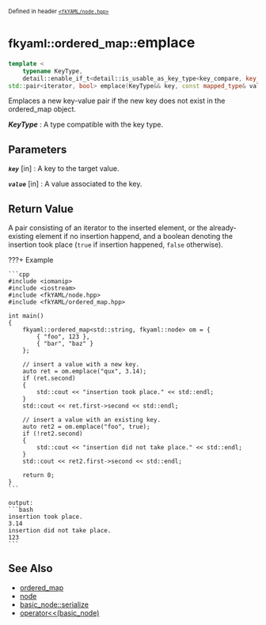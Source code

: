 <small>Defined in header [`<fkYAML/node.hpp>`](https://github.com/fktn-k/fkYAML/blob/develop/include/fkYAML/ordered_map.hpp)</small>

# <small>fkyaml::ordered_map::</small>emplace

```cpp
template <
    typename KeyType,
    detail::enable_if_t<detail::is_usable_as_key_type<key_compare, key_type, KeyType>::value, int> = 0>
std::pair<iterator, bool> emplace(KeyType&& key, const mapped_type& value) noexcept;
```

Emplaces a new key-value pair if the new key does not exist in the ordered_map object.

***KeyType***
:   A type compatible with the key type.

## **Parameters**

***`key`*** [in]
:   A key to the target value.

***`value`*** [in]
:   A value associated to the key.

## **Return Value**

A pair consisting of an iterator to the inserted element, or the already-existing element if no insertion happend, and a boolean denoting the insertion took place (`true` if insertion happened, `false` otherwise).

???+ Example

    ```cpp
    #include <iomanip>
    #include <iostream>
    #include <fkYAML/node.hpp>
    #include <fkYAML/ordered_map.hpp>

    int main()
    {
        fkyaml::ordered_map<std::string, fkyaml::node> om = {
            { "foo", 123 },
            { "bar", "baz" }
        };

        // insert a value with a new key.
        auto ret = om.emplace("qux", 3.14);
        if (ret.second)
        {
            std::cout << "insertion took place." << std::endl;
        }
        std::cout << ret.first->second << std::endl;

        // insert a value with an existing key.
        auto ret2 = om.emplace("foo", true);
        if (!ret2.second)
        {
            std::cout << "insertion did not take place." << std::endl;
        }
        std::cout << ret2.first->second << std::endl;

        return 0;
    }
    ```

    output:
    ```bash
    insertion took place.
    3.14
    insertion did not take place.
    123
    ```

## **See Also**

* [ordered_map](index.md)
* [node](../basic_node/node.md)
* [basic_node::serialize](../basic_node/serialize.md)
* [operator<<(basic_node)](../basic_node/insertion_operator.md)
